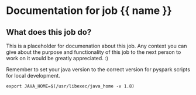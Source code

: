 # Documentation for job {{ name }}
## What does this job do?

This is a placeholder for documenation about this job.  Any context you can
give about the purpose and functionality of this job to the next person to work
on it would be greatly appreciated. :)

Remember to set your java version to the correct version for pyspark scripts for local
development.

```
export JAVA_HOME=$(/usr/libexec/java_home -v 1.8)
```
